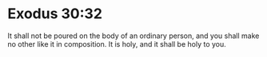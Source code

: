 # Exodus 30:32

It shall not be poured on the body of an ordinary person, and you shall make no other like it in composition. It is holy, and it shall be holy to you.
